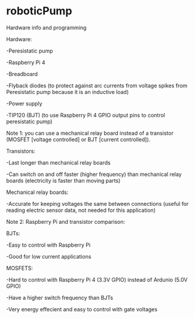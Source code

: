 # roboticPump
Hardware info and programming 

Hardware:

-Peresistatic pump

-Raspberry Pi 4

-Breadboard

-Flyback diodes (to protect against arc currents from voltage spikes from Peresistatic pump because it is an inductive load)

-Power supply 

-TIP120 (BJT) (to use Raspberry Pi 4 GPIO output pins to control peresistatic pump)

Note 1: you can use a mechanical relay board instead of a transistor (MOSFET [voltage controlled] or BJT [current controlled]).

Transistors:

-Last longer than mechanical relay boards

-Can switch on and off faster (higher frequency) than mechanical relay boards (electricity is faster than moving parts)

Mechanical relay boards:

-Accurate for keeping voltages the same between connections (useful for reading electric sensor data, not needed for this application)

Note 2: Raspberry Pi and transistor comparison:

BJTs: 

-Easy to control with Raspberry Pi 

-Good for low current applications

MOSFETS:

-Hard to control with Raspberry Pi 4 (3.3V GPIO) instead of Ardunio (5.0V GPIO)

-Have a higher switch frequency than BJTs

-Very energy effecient and easy to control with gate voltages



